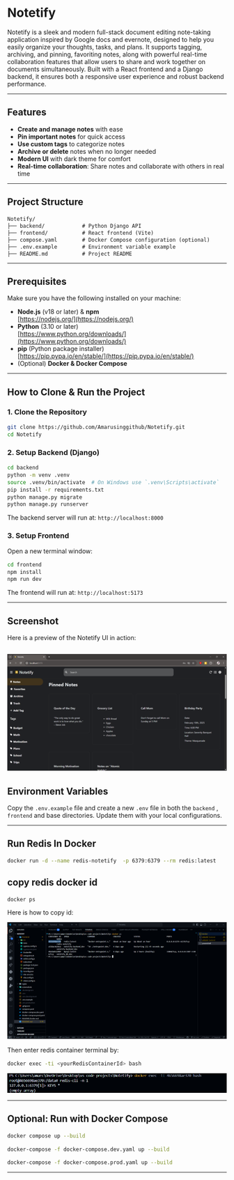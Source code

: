 # Notetify

Notetify is a sleek and modern full-stack document editing note-taking application inspired by Google docs and evernote, designed to help you easily organize your thoughts, tasks, and plans. It supports tagging, archiving, and pinning, favoriting notes, along with powerful real-time collaboration features that allow users to share and work together on documents simultaneously. Built with a React frontend and a Django backend, it ensures both a responsive user experience and robust backend performance.

---

## Features

- **Create and manage notes** with ease
- **Pin important notes** for quick access
- **Use custom tags** to categorize notes
- **Archive or delete** notes when no longer needed
- **Modern UI** with dark theme for comfort
- **Real-time collaboration**: Share notes and collaborate with others in real time

---

## Project Structure

```
Notetify/
├── backend/            # Python Django API
├── frontend/           # React frontend (Vite)
├── compose.yaml        # Docker Compose configuration (optional)
├── .env.example        # Environment variable example
├── README.md           # Project README
```

---

## Prerequisites

Make sure you have the following installed on your machine:

- **Node.js** (v18 or later) & **npm**\
  [https://nodejs.org/](https://nodejs.org/)
- **Python** (3.10 or later)\
  [https://www.python.org/downloads/](https://www.python.org/downloads/)
- **pip** (Python package installer)\
  [https://pip.pypa.io/en/stable/](https://pip.pypa.io/en/stable/)
- (Optional) **Docker & Docker Compose**

---

## How to Clone & Run the Project

### 1. Clone the Repository

```bash
git clone https://github.com/Amarusinggithub/Notetify.git
cd Notetify
```

### 2. Setup Backend (Django)

```bash
cd backend
python -m venv .venv
source .venv/bin/activate  # On Windows use `.venv\Scripts\activate`
pip install -r requirements.txt
python manage.py migrate
python manage.py runserver
```

The backend server will run at: `http://localhost:8000`

### 3. Setup Frontend

Open a new terminal window:

```bash
cd frontend
npm install
npm run dev
```

The frontend will run at: `http://localhost:5173`

---

## Screenshot

Here is a preview of the Notetify UI in action:

![Notetify UI](./screenshots/notetify_ui.png)
---

## Environment Variables

Copy the `.env.example` file and create a new `.env` file in both the `backend` , `frontend` and  base  directories. Update them with your local configurations.

---

## Run Redis In Docker

```bash
docker run -d --name redis-notetify  -p 6379:6379 --rm redis:latest
```

## copy redis docker id

```bash
docker ps
```

Here is how to copy id:

![Copy Redis Id](./screenshots/redis_container_id.png)

Then enter redis container terminal by:

```bash
docker exec -ti <yourRedisContainerId> bash
```

![Enter container terminal](./screenshots/enter_redis_container_terminal.png)


---

## Optional: Run with Docker Compose

```bash
docker compose up --build
```

```bash
docker-compose -f docker-compose.dev.yaml up --build
```

```bash
docker-compose -f docker-compose.prod.yaml up --build
```

---